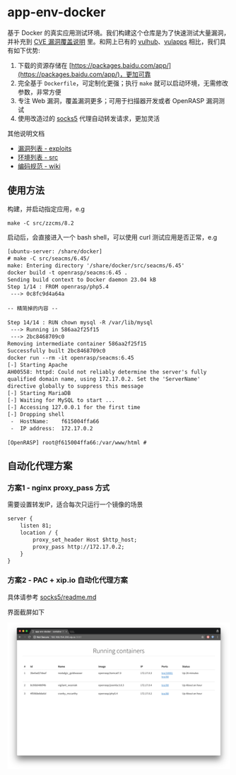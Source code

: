 # app-env-docker

基于 Docker 的真实应用测试环境。我们构建这个仓库是为了快速测试大量漏洞，并补充到 [CVE 漏洞覆盖说明](https://rasp.baidu.com/doc/usage/cve.html) 里。和网上已有的 [vulhub](https://github.com/vulhub/vulhub)、[vulapps](https://github.com/Medicean/VulApps) 相比，我们具有如下优势:

1. 下载的资源存储在 [https://packages.baidu.com/app/](https://packages.baidu.com/app/)，更加可靠
2. 完全基于 `Dockerfile`，可定制化更强；执行 `make` 就可以启动环境，无需修改参数，非常方便
3. 专注 Web 漏洞，覆盖漏洞更多；可用于扫描器开发或者 OpenRASP 漏洞测试
4. 使用改造过的 [socks5](socks5/) 代理自动转发请求，更加灵活

其他说明文档

* [漏洞列表 - exploits](exploits)
* [环境列表 - src](src)
* [编码规范 - wiki](https://github.com/baidu-security/app-env-docker/wiki)

## 使用方法

构建，并启动指定应用，e.g

```
make -C src/zzcms/8.2
```

启动后，会直接进入一个 bash shell，可以使用 curl 测试应用是否正常，e.g

```
[ubuntu-server: /share/docker]
# make -C src/seacms/6.45/
make: Entering directory '/share/docker/src/seacms/6.45'
docker build -t openrasp/seacms:6.45 .
Sending build context to Docker daemon 23.04 kB
Step 1/14 : FROM openrasp/php5.4
 ---> 0c8fc9d4a64a

-- 精简掉的内容 --

Step 14/14 : RUN chown mysql -R /var/lib/mysql
 ---> Running in 586aa2f25f15
 ---> 2bc8468709c0
Removing intermediate container 586aa2f25f15
Successfully built 2bc8468709c0
docker run --rm -it openrasp/seacms:6.45
[-] Starting Apache
AH00558: httpd: Could not reliably determine the server's fully qualified domain name, using 172.17.0.2. Set the 'ServerName' directive globally to suppress this message
[-] Starting MariaDB
[-] Waiting for MySQL to start ...
[-] Accessing 127.0.0.1 for the first time
[-] Dropping shell
 -  HostName:    f615004ffa66
 -  IP address:  172.17.0.2

[OpenRASP] root@f615004ffa66:/var/www/html #
```

## 自动化代理方案

### 方案1 - nginx proxy_pass 方式

需要设置转发IP，适合每次只运行一个镜像的场景

```
server {
    listen 81;
    location / {
        proxy_set_header Host $http_host;
        proxy_pass http://172.17.0.2;
    }
}
```

### 方案2 - PAC + xip.io 自动化代理方案

具体请参考 [socks5/readme.md](socks5/readme.md)

界面截屏如下

![screen](socks5/contrib/screenshot.jpg)


